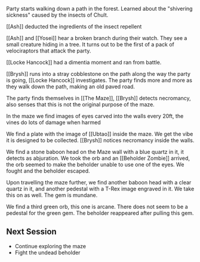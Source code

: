 Party starts walking down a path in the forest.
Learned about the "shivering sickness" caused by the insects of Chult.

[[Ash]] deducted the ingredients of the insect repellent

[[Ash]] and [[Yosei]] hear a broken branch during their watch. They see a small creature hiding in a tree. It turns out to be the first of a pack of velociraptors that attack the party.

[[Locke Hancock]] had a dimentia moment and ran from battle.

[[Brysh]] runs into a stray cobblestone on the path along the way the party is going, [[Locke Hancock]] investigates. The party finds more and more as they walk down the path, making an old paved road.

The party finds themselves in [[The Maze]], [[Brysh]] detects necromancy, also senses that this is not the original purpose of the maze.

In the maze we find images of eyes carved into the walls every 20ft, the vines do lots of damage when harmed

We find a plate with the image of [[Ubtao]] inside the maze. We get the vibe it is designed to be collected. [[Brysh]] notices necromancy inside the walls.

We find a stone baboon head on the Maze wall with a blue quartz in it, it detects as abjuration. We took the orb and an [[Beholder Zombie]] arrived, the orb seemed to make the beholder unable to use one of the eyes. We fought and the beholder escaped.

Upon travelling the maze further, we find another baboon head with a clear quartz in it, and another pedestal with a T-Rex image engraved in it. We take this on as well. The gem is mundane.

We find a third green orb, this one is arcane. There does not seem to be a pedestal for the green gem. The beholder reappeared after pulling this gem.

## Next Session
- Continue exploring the maze
- Fight the undead beholder
